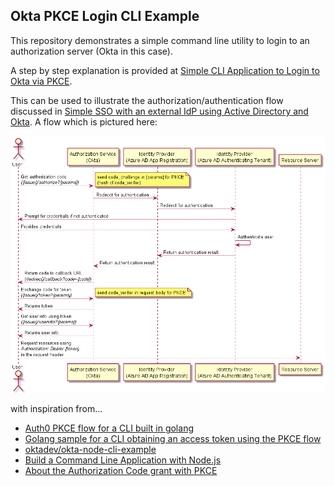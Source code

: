 ## Okta PKCE Login CLI Example

This repository demonstrates a simple command line utility to login to an authorization server (Okta in this case).  

A step by step explanation is provided at [Simple CLI Application to Login to Okta via PKCE](https://fullstackchronicles.io/simple-pkce-okta-cli).  

This can be used to illustrate the authorization/authentication flow discussed in [Simple SSO with an external IdP using Active Directory and Okta](https://fullstackchronicles.io/simple-sso-with-an-external-idp-using-active-directory-and-okta).  A flow which is pictured here:  

 ![PKCE Authorization to Okta using an AD IdP](/assets/images/seqdiagram.png)

with inspiration from...

- [Auth0 PKCE flow for a CLI built in golang](https://gist.github.com/ogazitt/f749dad9cca8d0ac6607f93a42adf322)
- [Golang sample for a CLI obtaining an access token using the PKCE flow](https://community.auth0.com/t/golang-sample-for-a-cli-obtaining-an-access-token-using-the-pkce-flow/40922)
- [oktadev/okta-node-cli-example](https://github.com/oktadev/okta-node-cli-example)
- [Build a Command Line Application with Node.js](https://developer.okta.com/blog/2019/06/18/command-line-app-with-nodejs)
- [About the Authorization Code grant with PKCE](https://developer.okta.com/docs/guides/implement-grant-type/authcodepkce/main/#about-the-authorization-code-grant-with-pkce)
